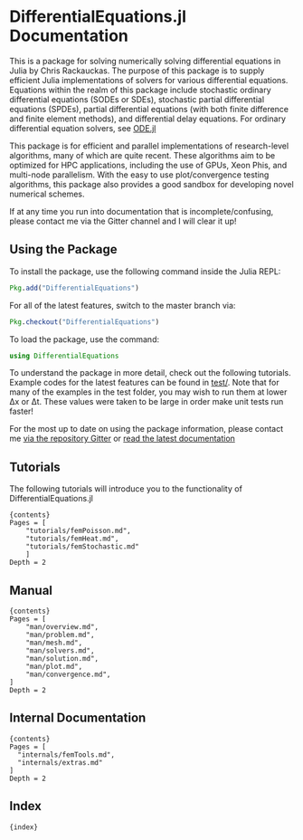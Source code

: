 # DifferentialEquations.jl Documentation

This is a package for solving numerically solving differential equations in Julia
by Chris Rackauckas. The purpose of this package is to supply efficient Julia
implementations of solvers for various differential equations. Equations within
the realm of this package include stochastic ordinary differential equations
(SODEs or SDEs), stochastic partial differential equations (SPDEs), partial
differential equations (with both finite difference and finite element methods),
and differential delay equations. For ordinary differential equation solvers,
see [ODE.jl](https://github.com/JuliaLang/ODE.jl)

This package is for efficient and parallel implementations of research-level
algorithms, many of which are quite recent. These algorithms aim to be optimized
for HPC applications, including the use of GPUs, Xeon Phis, and multi-node
parallelism. With the easy to use plot/convergence testing algorithms,
this package also provides a good sandbox for developing novel numerical schemes.

If at any time you run into documentation that is incomplete/confusing, please
contact me via the Gitter channel and I will clear it up!

## Using the Package

To install the package, use the following command inside the Julia REPL:
```julia
Pkg.add("DifferentialEquations")
```

For all of the latest features, switch to the master branch via:

```julia
Pkg.checkout("DifferentialEquations")
```

To load the package, use the command:

```julia
using DifferentialEquations
```

To understand the package in more detail, check out the following tutorials. Example
codes for the latest features can be found in [test/](https://github.com/ChrisRackauckas/DifferentialEquations.jl/test/). Note that for many of
the examples in the test folder, you may wish to run them at lower Δx or Δt.
These values were taken to be large in order make unit tests run faster!

For the most up to date on using the package information, please contact me [via the repository Gitter](https://gitter.im/ChrisRackauckas/DifferentialEquations.jl)
or [read the latest documentation](http://chrisrackauckas.github.io/DifferentialEquations.jl/latest/)

## Tutorials

The following tutorials will introduce you to the functionality of DifferentialEquations.jl

```
{contents}
Pages = [
    "tutorials/femPoisson.md",
    "tutorials/femHeat.md",
    "tutorials/femStochastic.md"
    ]
Depth = 2
```

## Manual

```
{contents}
Pages = [
    "man/overview.md",
    "man/problem.md",
    "man/mesh.md",
    "man/solvers.md",
    "man/solution.md",
    "man/plot.md",
    "man/convergence.md",
]
Depth = 2
```

## Internal Documentation

```
{contents}
Pages = [
  "internals/femTools.md",
  "internals/extras.md"
]
Depth = 2
```

## Index

```
{index}
```
